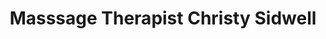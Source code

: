 ---
title: "Masssage Therapist Christy Sidwell"
url: /zanesville/masssage-therapist-christy-sidwell/
shop: Massage
---